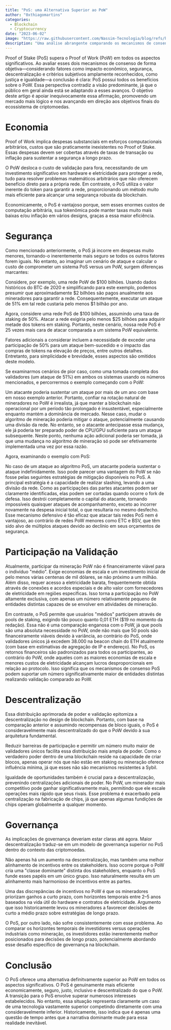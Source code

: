 ```yaml
---
title: "PoS: uma Alternativa Superior ao PoW"
author: "0xthiagomartins"
categories:
  - Blockchain
  - Cryptocurrency
date: "2023-06-02"
image: "https://raw.githubusercontent.com/Nassim-Tecnologia/blog/refs/heads/main/assets/posts/pos-superior-pow/pos-v-pow.png"
description: "Uma análise abrangente comparando os mecanismos de consenso Proof of Stake (PoS) e Proof of Work (PoW), enfatizando os benefícios do PoS em áreas como eficiência econômica, segurança, descentralização e governança."
---
```


Proof of Stake (PoS) supera o Proof of Work (PoW) em todos os aspectos significativos. Ao avaliar esses dois mecanismos de consenso de forma objetiva—considerando fatores como impacto econômico, segurança, descentralização e critérios subjetivos amplamente reconhecidos, como justiça e igualdade—a conclusão é clara: PoS possui todos os benefícios sobre o PoW. Essa perspectiva contradiz a visão predominante, já que o público em geral ainda está se adaptando a esses avanços. O objetivo deste artigo é apoiar inequivocamente essa afirmação, promovendo um mercado mais lógico e nos avançando em direção aos objetivos finais do ecossistema de criptomoedas.

# Economia

Proof of Work implica despesas substanciais em esforços computacionais arbitrários, custos que são praticamente inexistentes no Proof of Stake. Essas despesas devem ser cobertas através de taxas de transação ou inflação para sustentar a segurança a longo prazo.

O PoW desloca o custo de validação para fora, necessitando de um investimento significativo em hardware e eletricidade para proteger a rede, tudo para resolver problemas matemáticos arbitrários que não oferecem benefício direto para a própria rede. Em contraste, o PoS utiliza o valor inerente do token para garantir a rede, proporcionando um método muito mais eficiente para alcançar uma segurança robusta da blockchain.

Economicamente, o PoS é vantajoso porque, sem esses enormes custos de computação arbitrária, sua tokenômica pode manter taxas muito mais baixas e/ou inflação em vários designs, graças a essa maior eficiência.

# Segurança

Como mencionado anteriormente, o PoS já incorre em despesas muito menores, tornando-o inerentemente mais seguro se todos os outros fatores forem iguais. No entanto, ao imaginar um cenário de ataque e calcular o custo de comprometer um sistema PoS versus um PoW, surgem diferenças marcantes:

Considere, por exemplo, uma rede PoW de $100 bilhões. Usando dados históricos do BTC de 2020 e simplificando para este exemplo, podemos presumir que aproximadamente $2 bilhões são pagos anualmente aos mineradores para garantir a rede. Consequentemente, executar um ataque de 51% em tal rede custaria pelo menos $1 bilhão por ano.

Agora, considere uma rede PoS de $100 bilhões, assumindo uma taxa de staking de 50%. Atacar a rede exigiria pelo menos $25 bilhões para adquirir metade dos tokens em staking. Portanto, neste cenário, nossa rede PoS é 25 vezes mais cara de atacar comparada a um sistema PoW equivalente.

Fatores adicionais a considerar incluem a necessidade de exceder uma participação de 50% para um ataque bem-sucedido e o impacto das compras de tokens na elevação de preços, entre outros detalhes. Entretanto, para simplicidade e brevidade, esses aspectos são omitidos deste modelo.

Se examinarmos cenários de pior caso, como uma tomada completa dos validadores (um ataque de 51%) em ambos os sistemas usando os números mencionados, e percorrermos o exemplo começando com o PoW:

Um atacante poderia sustentar um ataque por mais de um ano com base em nosso exemplo anterior. Portanto, confiar na rotação natural de mineradores no PoW é irrealista, já que manter a blockchain não operacional por um período tão prolongado é insustentável, especialmente enquanto mantém a dominância de mercado. Nesse caso, mudar o algoritmo de mineração poderia mitigar o ataque, potencialmente causando uma divisão da rede. No entanto, se o atacante antecipasse essa mudança, ele já poderia ter preparado poder de CPU/GPU suficiente para um ataque subsequente. Neste ponto, nenhuma ação adicional poderia ser tomada, já que uma mudança no algoritmo de mineração só pode ser efetivamente implementada uma vez por essa razão.

Agora, examinando o exemplo com PoS:

No caso de um ataque ao algoritmo PoS, um atacante poderia sustentar o ataque indefinidamente. Isso pode parecer uma vantagem do PoW se não fosse pelas seguintes estratégias de mitigação disponíveis no PoS. A principal estratégia é a capacidade de realizar slashing, levando a uma divisão da rede. Como as participações das partes atacantes podem ser claramente identificadas, elas podem ser cortadas quando ocorre o fork de defesa. Isso destrói completamente o capital do atacante, tornando impossíveis quaisquer ataques de acompanhamento, exceto ao incorrer novamente na despesa inicial total, o que resultaria no mesmo desfecho. Esse mecanismo defensivo é tão eficaz que atacar tais redes PoS nem é vantajoso, ao contrário de redes PoW menores como ETC e BSV, que têm sido alvo de múltiplos ataques devido ao declínio em seus orçamentos de segurança.

# Participação na Validação

Atualmente, participar da mineração PoW não é financeiramente viável para o indivíduo "médio". Exige economias de escala e um investimento inicial de pelo menos várias centenas de mil dólares, se não próximo a um milhão. Além disso, requer acesso a eletricidade barata, frequentemente obtida através de conexões e acordos especiais e de alto valor com fornecedores de eletricidade em regiões específicas. Isso torna a participação no PoW altamente exclusiva, com apenas um número relativamente pequeno de entidades distintas capazes de se envolver em atividades de mineração.

Em contraste, o PoS permite que usuários "médios" participem através de pools de staking, exigindo tão pouco quanto 0,01 ETH ($19 no momento da redação). Essa não é uma comparação enganosa com o PoW, já que pools são uma absoluta necessidade no PoW, onde não mais que 50 pools são financeiramente viáveis devido à variância, ao contrário do PoS, onde validadores únicos já excedem 38.000 na beacon chain do ETH atualmente (com base em estimativas de agregação de IP e endereço). No PoS, os retornos financeiros são padronizados para todos os participantes, ao contrário do PoW, onde aqueles com as maiores economias de escala e menores custos de eletricidade alcançam lucros desproporcionais em relação ao protocolo. Isso significa que os mecanismos de consenso PoS podem suportar um número significativamente maior de entidades distintas realizando validação comparado ao PoW.

# Descentralização

Essa distribuição aprimorada de poder e validação epitomiza a descentralização no design de blockchain. Portanto, com base na comparação anterior e assumindo recompensas de bloco iguais, o PoS é consideravelmente mais descentralizado do que o PoW devido à sua arquitetura fundamental.

Reduzir barreiras de participação e permitir um número muito maior de validadores únicos facilita essa distribuição mais ampla de poder. Como o verdadeiro poder dentro de uma blockchain reside na capacidade de criar blocos, apenas operar nós que não estão em staking ou mineração oferece influência mínima, já que esses não são mecanismos resistentes a Sybil.

Igualdade de oportunidades também é crucial para a descentralização, prevenindo centralizações adicionais de poder. No PoW, um minerador mais competitivo pode ganhar significativamente mais, permitindo que ele escale operações mais rápido que seus rivais. Esse problema é exacerbado pela centralização na fabricação de chips, já que apenas algumas fundições de chips operam globalmente a qualquer momento.

# Governança

As implicações de governança deveriam estar claras até agora. Maior descentralização traduz-se em um modelo de governança superior no PoS dentro do contexto das criptomoedas.

Não apenas há um aumento na descentralização, mas também uma melhor alinhamento de incentivos entre os stakeholders. Isso ocorre porque o PoW cria uma "classe dominante" distinta dos stakeholders, enquanto o PoS funde esses papéis em um único grupo. Isso naturalmente resulta em um alinhamento mais harmonioso de incentivos entre as partes.

Uma das discrepâncias de incentivos no PoW é que os mineradores priorizam ganhos a curto prazo, com horizontes temporais entre 2–5 anos baseados na vida útil do hardware e contratos de eletricidade. Argumento que isso historicamente levou os mineradores a favorecer decisões de curto a médio prazo sobre estratégias de longo prazo.

O PoS, por outro lado, não sofre consistentemente com esse problema. Ao comparar os horizontes temporais de investidores versus operações industriais como mineração, os investidores estão inerentemente melhor posicionados para decisões de longo prazo, potencialmente abordando esse desafio específico de governança na blockchain.

# Conclusão

O PoS oferece uma alternativa definitvamente superior ao PoW em todos os aspectos significativos. O PoS é genuinamente mais eficiente economicamente, seguro, justo, inclusivo e descentralizado do que o PoW. A transição para o PoS envolve superar numerosos interesses estabelecidos. No entanto, essa situação representa claramente um caso de uma tecnologia vastamente superior competindo diretamente com uma consideravelmente inferior. Historicamente, isso indica que é apenas uma questão de tempo antes que a narrativa dominante mude para essa realidade inevitável.